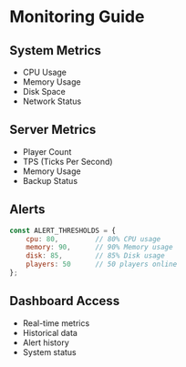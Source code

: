 # Monitoring Guide

## System Metrics
- CPU Usage
- Memory Usage
- Disk Space
- Network Status

## Server Metrics
- Player Count
- TPS (Ticks Per Second)
- Memory Usage
- Backup Status

## Alerts
```javascript
const ALERT_THRESHOLDS = {
    cpu: 80,         // 80% CPU usage
    memory: 90,      // 90% Memory usage
    disk: 85,        // 85% Disk usage
    players: 50      // 50 players online
};
```

## Dashboard Access
- Real-time metrics
- Historical data
- Alert history
- System status
